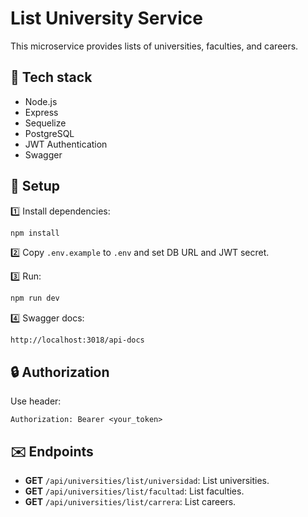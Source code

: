 # List University Service

This microservice provides lists of universities, faculties, and careers.

## 🚀 Tech stack

- Node.js
- Express
- Sequelize
- PostgreSQL
- JWT Authentication
- Swagger

## 🏁 Setup

1️⃣ Install dependencies:

```bash
npm install
```

2️⃣ Copy `.env.example` to `.env` and set DB URL and JWT secret.

3️⃣ Run:

```bash
npm run dev
```

4️⃣ Swagger docs:

```
http://localhost:3018/api-docs
```

## 🔒 Authorization

Use header:

```
Authorization: Bearer <your_token>
```

## ✉️ Endpoints

- **GET** `/api/universities/list/universidad`: List universities.
- **GET** `/api/universities/list/facultad`: List faculties.
- **GET** `/api/universities/list/carrera`: List careers.

